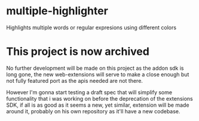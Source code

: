 # multiple-highlighter
Highlights multiple words or regular expresions using different colors
# This project is now archived
No further development will be made on this project as the addon sdk is long gone, the new web-extensions will serve to make a close enough but not fully featured port as the apis needed are not there.

However I'm gonna start testing a draft spec that will simplify some functionality that i was working on before the deprecation of the extensions SDK, if all is as good as it seems a new, yet similar, extension will be made around it, probably on his own repository as it'll have a new codebase.
